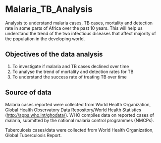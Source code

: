 # Malaria_TB_Analysis
Analysis to understand malaria cases, TB cases, mortality and detection rate in some parts of Africa over the past 10 years. This will help us understand the trend of the two infectious diseases that affect majority of the population in the developing world.

## Objectives of the data analysis
1. To investigate if malaria and TB cases declined over time
2. To analyse the trend of mortality and detection rates for TB
3. To understand the success rate of treating TB over time

## Source of data
Malaria cases reported were collected from World Health Organization, Global Health Observatory Data Repository/World Health Statistics (http://apps.who.int/ghodata/). WHO compiles data on reported cases of malaria, submitted by the national malaria control programmes (NMCPs).

Tuberculosis cases/data were collected from World Health Organization, Global Tuberculosis Report.
